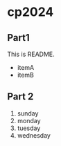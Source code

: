 # cp2024

## Part1
This is README.
-  itemA
-  itemB


## Part 2
1. sunday
1. monday
1. tuesday
1. wednesday
